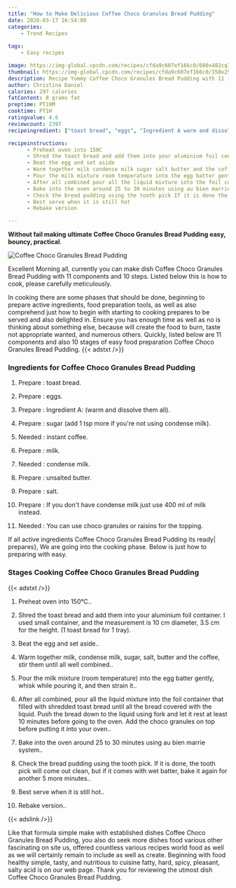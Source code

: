 ```yaml
---
title: "How to Make Delicious Coffee Choco Granules Bread Pudding"
date: 2020-03-17 16:54:09
categories:
    - Trend Recipes
    
tags:
    - Easy recipes

image: https://img-global.cpcdn.com/recipes/cfda9c607ef166c0/680x482cq70/coffee-choco-granules-bread-pudding-recipe-main-photo.jpg
thumbnail: https://img-global.cpcdn.com/recipes/cfda9c607ef166c0/350x250cq70/coffee-choco-granules-bread-pudding-recipe-main-photo.jpg
description: Recipe Yummy Coffee Choco Granules Bread Pudding with 11 ingredients and 10 stages of easy cooking.
author: Christina Daniel
calories: 297 calories
fatContent: 8 grams fat
preptime: PT19M
cooktime: PT1H
ratingvalue: 4.6
reviewcount: 2397
recipeingredient: ["toast bread", "eggs", "Ingredient A warm and dissolve them all", "sugar add 1 tsp more if youre not using condense milk", "instant coffee", "milk", "condense milk", "unsalted butter", "salt", "If you dont have condense milk just use 400 ml of milk instead", "You can use choco granules or raisins for the topping"]

recipeinstructions: 
      - Preheat oven into 150C 
      - Shred the toast bread and add them into your aluminium foil container I used small container and the measurement is 10 cm diameter 35 cm for the height 1 toast bread for 1 tray 
      - Beat the egg and set aside 
      - Warm together milk condense milk sugar salt butter and the coffee stir them until all well combined 
      - Pour the milk mixture room temperature into the egg batter gently whisk while pouring it and then strain it 
      - After all combined pour all the liquid mixture into the foil container that filled with shredded toast bread until all the bread covered with the liquid Push the bread down to the liquid using fork and let it rest at least 10 minutes before going to the oven Add the choco granules on top before putting it into your oven 
      - Bake into the oven around 25 to 30 minutes using au bien marrie system 
      - Check the bread pudding using the tooth pick If it is done the tooth pick will come out clean but if it comes with wet batter bake it again for another 5 more minutes 
      - Best serve when it is still hot 
      - Rebake version

---
```




**Without fail making ultimate Coffee Choco Granules Bread Pudding easy, bouncy, practical**. 


![Coffee Choco Granules Bread Pudding](https://img-global.cpcdn.com/recipes/cfda9c607ef166c0/680x482cq70/coffee-choco-granules-bread-pudding-recipe-main-photo.jpg "Coffee Choco Granules Bread Pudding")




Excellent Morning all, currently you can make dish Coffee Choco Granules Bread Pudding with 11 components and 10 steps. Listed below this is how to cook, please carefully meticulously.

In cooking there are some phases that should be done, beginning to prepare active ingredients, food preparation tools, as well as also comprehend just how to begin with starting to cooking prepares to be served and also delighted in. Ensure you has enough time as well as no is thinking about something else, because will create the food to burn, taste not appropriate wanted, and numerous others. Quickly, listed below are 11 components and also 10 stages of easy food preparation Coffee Choco Granules Bread Pudding.
{{< adstxt />}}

### Ingredients for Coffee Choco Granules Bread Pudding


1. Prepare  : toast bread.

1. Prepare  : eggs.

1. Prepare  : Ingredient A: (warm and dissolve them all).

1. Prepare  : sugar (add 1 tsp more if you&#39;re not using condense milk).

1. Needed  : instant coffee.

1. Prepare  : milk.

1. Needed  : condense milk.

1. Prepare  : unsalted butter.

1. Prepare  : salt.

1. Prepare  : If you don&#39;t have condense milk just use 400 ml of milk instead.

1. Needed  : You can use choco granules or raisins for the topping.



If all active ingredients Coffee Choco Granules Bread Pudding its ready| prepares}, We are going into the cooking phase. Below is just how to preparing with easy.

### Stages Cooking Coffee Choco Granules Bread Pudding

{{< adstxt />}}


1. Preheat oven into 150°C..



1. Shred the toast bread and add them into your aluminium foil container. I used small container, and the measurement is 10 cm diameter, 3.5 cm for the height. (1 toast bread for 1 tray).



1. Beat the egg and set aside..



1. Warm together milk, condense milk, sugar, salt, butter and the coffee, stir them until all well combined..



1. Pour the milk mixture (room temperature) into the egg batter gently, whisk while pouring it, and then strain it..



1. After all combined, pour all the liquid mixture into the foil container that filled with shredded toast bread until all the bread covered with the liquid. Push the bread down to the liquid using fork and let it rest at least 10 minutes before going to the oven. Add the choco granules on top before putting it into your oven..



1. Bake into the oven around 25 to 30 minutes using au bien marrie system..



1. Check the bread pudding using the tooth pick. If it is done, the tooth pick will come out clean, but if it comes with wet batter, bake it again for another 5 more minutes..



1. Best serve when it is still hot..



1. Rebake version..





{{< adslink />}}

Like that formula simple make with established dishes Coffee Choco Granules Bread Pudding, you also do seek more dishes food various other fascinating on site us, offered countless various recipes world food as well as we will certainly remain to include as well as create. Beginning with food healthy simple, tasty, and nutritious to cuisine fatty, hard, spicy, pleasant, salty acid is on our web page. Thank you for reviewing the utmost dish Coffee Choco Granules Bread Pudding.
